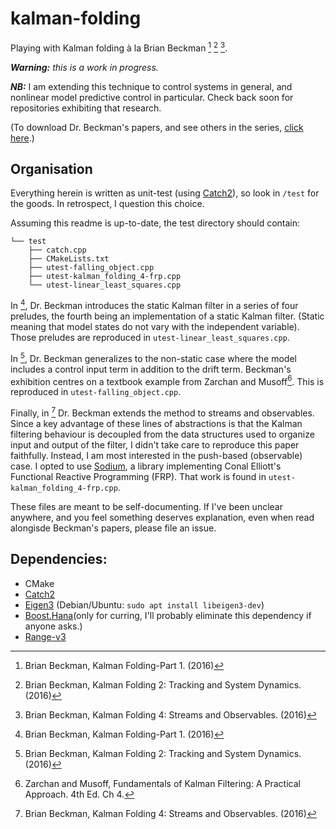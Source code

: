 # kalman-folding
Playing with Kalman folding à la Brian Beckman [^kf-1] [^kf-2] [^kf-4].

***Warning:*** *this is a work in progress.*

***NB:*** I am extending this technique to control systems in general, and nonlinear model predictive control in particular. Check back soon for repositories exhibiting that research.

(To download Dr. Beckman's papers, and see others in the series, [click here](http://vixra.org/author/brian_beckman).)

## Organisation

Everything herein is written as unit-test (using [Catch2](https://github.com/catchorg/Catch2)), so look in `/test` for the goods. In retrospect, I question this choice.


Assuming this readme is up-to-date, the test directory should contain:
```
└── test
    ├── catch.cpp
    ├── CMakeLists.txt
    ├── utest-falling_object.cpp
    ├── utest-kalman_folding_4-frp.cpp
    └── utest-linear_least_squares.cpp
```
In [^kf-1], Dr. Beckman introduces the static Kalman filter in a series of four preludes, the fourth being an implementation of a static Kalman filter. (Static meaning that model states do not vary with the independent variable). Those preludes are reproduced in `utest-linear_least_squares.cpp`.

In [^kf-2], Dr. Beckman generalizes to the non-static case where the model includes a control input term in addition to the drift term. Beckman's exhibition centres on a textbook example from Zarchan and Musoff[^Z&M]. This is reproduced in `utest-falling_object.cpp`.

Finally, in [^kf-4] Dr. Beckman extends the method to streams and observables.  Since a key advantage of these lines of abstractions is that the Kalman filtering behaviour is decoupled from the data structures used to organize input and output of the filter, I didn't take care to reproduce this paper faithfully.  Instead, I am most interested in the push-based (observable) case. I opted to use [Sodium](https://github.com/SodiumFRP/sodium-cxx), a library implementing Conal Elliott's Functional Reactive Programming (FRP). That work is found in `utest-kalman_folding_4-frp.cpp`.

These files are meant to be self-documenting. If I've been unclear anywhere, and you feel something deserves explanation, even when read alongisde Beckman's papers, please file an issue.

## Dependencies:
 * CMake
 * [Catch2](https://github.com/catchorg/Catch2)
 * [Eigen3](ihttp://eigen.tuxfamily.org/index.php?title=Main_Page) (Debian/Ubuntu: `sudo apt install libeigen3-dev`)
 * [Boost.Hana](https://www.boost.org/doc/libs/1_61_0/libs/hana/doc/html/index.html)(only for curring, I'll probably eliminate this dependency if anyone asks.)
 * [Range-v3](https://github.com/ericniebler/range-v3)

[^kf-1]: Brian Beckman, Kalman Folding-Part 1. (2016)
[^kf-2]: Brian Beckman, Kalman Folding 2: Tracking and System Dynamics. (2016)
[^kf-4]: Brian Beckman, Kalman Folding 4: Streams and Observables. (2016)
[^Z&M]: Zarchan and Musoff, Fundamentals of Kalman Filtering: A Practical Approach. 4th Ed. Ch 4.

